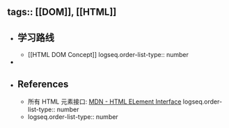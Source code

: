 tags:: [[DOM]], [[HTML]]
---

- ## 学习路线
	- [[HTML DOM Concept]]
	  logseq.order-list-type:: number
-
- ## References
	- 所有 HTML 元素接口: [MDN - HTML ELement Interface](https://developer.mozilla.org/en-US/docs/Web/API/HTML_DOM_API#html_element_interfaces_2)
	  logseq.order-list-type:: number
	- logseq.order-list-type:: number